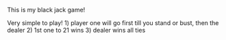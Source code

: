 This is my black jack game! 

Very simple to play! 
    1) player one will go first till you stand or bust, then the dealer
    2) 1st one to 21 wins 
    3) dealer wins all ties

